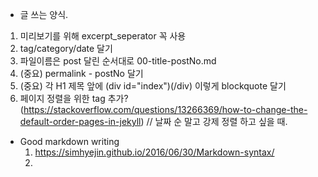 - 글 쓰는 양식.
1. 미리보기를 위해 excerpt_seperator 꼭 사용
2. tag/category/date 달기
3. 파일이름은 post 달린 순서대로 00-title-postNo.md
4. (중요) permalink - postNo 달기 
5. (중요) 각 H1 제목 앞에 (div id="index")(/div) 이렇게 blockquote 달기
6. 페이지 정렬을 위한 tag 추가? (https://stackoverflow.com/questions/13266369/how-to-change-the-default-order-pages-in-jekyll) // 날짜 순 말고 강제 정렬 하고 싶을 때.

- Good markdown writing
  1. https://simhyejin.github.io/2016/06/30/Markdown-syntax/
  2. 